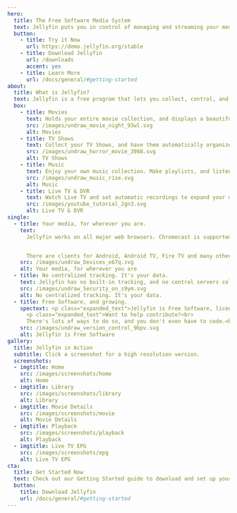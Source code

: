 ```yaml
---
hero:
  title: The Free Software Media System
  text: Jellyfin puts you in control of managing and streaming your media. There are no strings attached, no premium licenses or features, and no hidden agendas.
  button:
    - title: Try it Now
      url: https://demo.jellyfin.org/stable
    - title: Download Jellyfin
      url: /downloads
      accent: yes
    - title: Learn More
      url: /docs/general/#getting-started
about:
  title: What is Jellyfin?
  text: Jellyfin is a free program that lets you collect, control, and stream all your favourite media.
  box:
    - title: Movies
      text: Holds your entire movie collection, and displays a beautiful collection of posters.
      src: /images/undraw_movie_night_93wl.svg
      alt: Movies
    - title: TV Shows
      text: Collect your TV Shows, and have them automatically organized by season.
      src: /images/undraw_horror_movie_3988.svg
      alt: TV Shows
    - title: Music
      text: Enjoy your own music collection. Make playlists, and listen on the go.
      src: /images/undraw_music_r1se.svg
      alt: Music
    - title: Live TV & DVR
      text: Watch Live TV and set automatic recordings to expand your media library.
      src: /images/youtube_tutorial_2gn3.svg
      alt: Live TV & DVR
single:
  - title: Your media, for wherever you are.
    text:
      Jellyfin works on all major web browsers. Chromecast is supported when using Google Chrome or the official Android client.


      There are clients for Android, Android TV, Fire TV and many other platforms. New clients are currently in development.
    src: /images/undraw_Devices_e67q.svg
    alt: Your media, for wherever you are
  - title: No centralized tracking. It's your data.
    text: Jellyfin has no built-in tracking, and no central servers collecting your data. We believe in keeping our software open and transparent for everyone to see it, use it, and build on it.
    src: /images/undraw_Security_on_s9ym.svg
    alt: No centralized tracking. It's your data.
  - title: Free Software, and growing.
    spectext: <p class="expanded_text">Jellyfin is Free Software, licensed with the GPL.</p>
      <p class="expanded_text">Want to help contribute?<br>
      There's lots of ways to do so, and you don't even have to code.<br> See our <a href="/docs/general/contributing/" class="footer__link">Contribution Guide</a>.</p>
    src: /images/undraw_version_control_9bpv.svg
    alt: Jellyfin is Free Software
gallery:
  title: Jellyfin in Action
  subtitle: Click a screenshot for a high resolution version.
  screenshots:
  - imgtitle: Home  
    src: /images/screenshots/home
    alt: Home
  - imgtitle: Library  
    src: /images/screenshots/library
    alt: Library
  - imgtitle: Movie Details
    src: /images/screenshots/movie
    alt: Movie Details
  - imgtitle: Playback
    src: /images/screenshots/playback
    alt: Playback
  - imgtitle: Live TV EPG
    src: /images/screenshots/epg
    alt: Live TV EPG
cta:
  title: Get Started Now
  text: Check out our Getting Started guide to download and set up your server today.
  button:
    title: Download Jellyfin
    url: /docs/general/#getting-started
---
```

